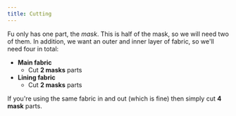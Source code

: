 ```yaml
---
title: Cutting
---
```


Fu only has one part, the *mask*. This is half of the mask, so we will need two of them.
In addition, we want an outer and inner layer of fabric, so we'll need four in total:

 - **Main fabric**
   - Cut **2 masks** parts
 - **Lining fabric**
   - Cut **2 masks** parts

If you're using the same fabric in and out (which is fine) then simply cut **4 mask** parts.
